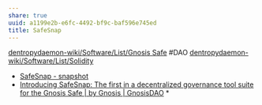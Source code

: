 ```yaml
---
share: true
uuid: a1199e2b-e6fc-4492-bf9c-baf596e745ed
title: SafeSnap
---
```

[dentropydaemon-wiki/Software/List/Gnosis Safe](/undefined) #DAO [dentropydaemon-wiki/Software/List/Solidity](/undefined)

* [SafeSnap - snapshot](https://docs.snapshot.org/plugins/safesnap)
* [Introducing SafeSnap: The first in a decentralized governance tool suite for the Gnosis Safe | by Gnosis | GnosisDAO](https://blog.gnosis.pm/introducing-safesnap-the-first-in-a-decentralized-governance-tool-suite-for-the-gnosis-safe-ea67eb95c34f)
	*